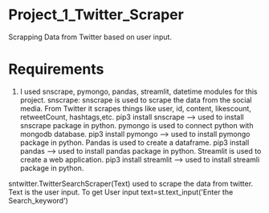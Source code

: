 # Project_1_Twitter_Scraper
Scrapping Data from Twitter based on user input.

# Requirements
1. I used snscrape, pymongo, pandas, streamlit, datetime modules for this project.
snscrape: snscrape is used to scrape the data from the social media. From Twitter it scrapes things like user, id, content, likescount, retweetCount, hashtags,etc.
  pip3 install snscrape --> used to install snscrape package in python.
pymongo is used to connect python with mongodb database.
  pip3 install pymongo  --> used to install pymongo package in python.
Pandas is used to create a dataframe. 
  pip3 install pandas  --> used to install pandas package in python.
Streamlit is used to create a web application.
  pip3 install streamlit  --> used to install streamli package in python.


sntwitter.TwitterSearchScraper(Text) used to scrape the data from twitter. Text is the user input.
To get User input
    text=st.text_input('Enter the Search_keyword') 
  
  



